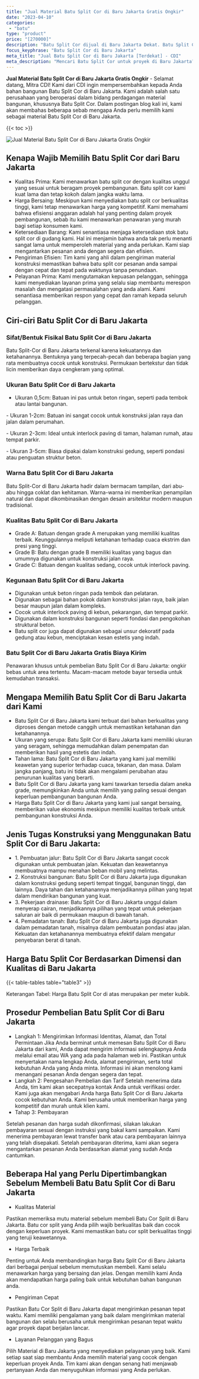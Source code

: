 ```yaml
---
title: "Jual Material Batu Split Cor di Baru Jakarta Gratis Ongkir"
date: "2023-04-10"
categories:
 - "batu"
type: "product"
price: "[270000]"
description: "Batu Split Cor dijual di Baru Jakarta Dekat. Batu Split Cor ini sering digunakan dalam proyek konstruksi sebagai campuran beton yang berkualitas dan awet. Hubungi kami untuk informasi lebih lanjut."
focus_keyphrase: "Batu Split Cor di Baru Jakarta"
meta_title: "Jual Batu Split Cor di Baru Jakarta [Terdekat] - CDI"
meta_description: "Mencari Batu Split Cor untuk proyek di Baru Jakarta? Kami menawarkan Batu Split Cor berkualitas untuk material cor beton. Dapatkan penawaran terbaik sekarang."
---
```


**Jual Material Batu Split Cor di Baru Jakarta Gratis Ongkir** - Selamat datang, Mitra CDI! Kami dari CDI ingin mempersembahkan kepada Anda bahan bangunan Batu Split Cor di Baru Jakarta. Kami adalah salah satu perusahaan yang beroperasi dalam bidang perdagangan material bangunan, khususnya Batu Split Cor. Dalam postingan blog kali ini, kami akan membahas beberapa sebab mengapa Anda perlu memilih kami sebagai material Batu Split Cor di Baru Jakarta.

{{< toc >}}

![Jual Material Batu Split Cor di Baru Jakarta Gratis Ongkir](/images/batu/batu-split-17.jpg)

## Kenapa Wajib Memilih Batu Split Cor dari Baru Jakarta

*   Kualitas Prima: Kami menawarkan batu split cor dengan kualitas unggul yang sesuai untuk beragam proyek pembangunan. Batu split cor kami kuat lama dan tetap kokoh dalam jangka waktu lama.
*   Harga Bersaing: Meskipun kami menyediakan batu split cor berkualitas tinggi, kami tetap menawarkan harga yang kompetitif. Kami memahami bahwa efisiensi anggaran adalah hal yang penting dalam proyek pembangunan, sebab itu kami menawarkan penawaran yang murah bagi setiap konsumen kami.
*   Ketersediaan Barang: Kami senantiasa menjaga ketersediaan stok batu split cor di gudang kami. Hal ini menjamin bahwa anda tak perlu menanti sangat lama untuk memperoleh material yang anda perlukan. Kami siap mengantarkan pesanan anda dengan segera dan efisien.
*   Pengiriman Efisien: Tim kami yang ahli dalam pengiriman material konstruksi memastikan bahwa batu split cor pesanan anda sampai dengan cepat dan tepat pada waktunya tanpa penundaan.
*   Pelayanan Prima: Kami mengutamakan kepuasan pelanggan, sehingga kami menyediakan layanan prima yang selalu siap membantu merespon masalah dan mengatasi permasalahan yang anda alami. Kami senantiasa memberikan respon yang cepat dan ramah kepada seluruh pelanggan.

## Ciri-ciri Batu Split Cor di Baru Jakarta

### Sifat/Bentuk Fisikal Batu Split Cor di Baru Jakarta

Batu Split-Cor di Baru Jakarta terkenal karena kekuatannya dan ketahanannya. Bentuknya yang terpecah-pecah dan beberapa bagian yang rata membuatnya cocok untuk konstruksi. Permukaan bertekstur dan tidak licin memberikan daya cengkeram yang optimal.

### Ukuran Batu Split Cor di Baru Jakarta

- Ukuran 0,5cm: Batuan ini pas untuk beton ringan, seperti pada tembok atau lantai bangunan.  

\- Ukuran 1-2cm: Batuan ini sangat cocok untuk konstruksi jalan raya dan jalan dalam perumahan.  

\- Ukuran 2-3cm: Ideal untuk interlock paving di taman, halaman rumah, atau tempat parkir.  

\- Ukuran 3-5cm: Biasa dipakai dalam konstruksi gedung, seperti pondasi atau penguatan struktur beton.

### Warna Batu Split Cor di Baru Jakarta

Batu Split-Cor di Baru Jakarta hadir dalam bermacam tampilan, dari abu-abu hingga coklat dan kehitaman. Warna-warna ini memberikan penampilan natural dan dapat dikombinasikan dengan desain arsitektur modern maupun tradisional.

### Kualitas Batu Split Cor di Baru Jakarta

*   Grade A: Batuan dengan grade A merupakan yang memiliki kualitas terbaik. Keunggulannya meliputi ketahanan terhadap cuaca ekstrim dan presi yang tinggi.
*   Grade B: Batu dengan grade B memiliki kualitas yang bagus dan umumnya digunakan untuk konstruksi jalan raya.
*   Grade C: Batuan dengan kualitas sedang, cocok untuk interlock paving.

### Kegunaan Batu Split Cor di Baru Jakarta

*   Digunakan untuk beton ringan pada tembok dan pelataran.
*   Digunakan sebagai bahan pokok dalam konstruksi jalan raya, baik jalan besar maupun jalan dalam kompleks.
*   Cocok untuk interlock paving di kebun, pekarangan, dan tempat parkir.
*   Digunakan dalam konstruksi bangunan seperti fondasi dan pengokohan struktural beton.
*   Batu split cor juga dapat digunakan sebagai unsur dekoratif pada gedung atau kebun, menciptakan kesan estetis yang indah.

### Batu Split Cor di Baru Jakarta Gratis Biaya Kirim

Penawaran khusus untuk pembelian Batu Split Cor di Baru Jakarta: ongkir bebas untuk area tertentu. Macam-macam metode bayar tersedia untuk kemudahan transaksi.

## Mengapa Memilih Batu Split Cor di Baru Jakarta dari Kami

*   Batu Split Cor di Baru Jakarta kami terbuat dari bahan berkualitas yang diproses dengan metode canggih untuk memastikan ketahanan dan ketahanannya.
*   Ukuran yang serupa: Batu Split Cor di Baru Jakarta kami memiliki ukuran yang seragam, sehingga memudahkan dalam penempatan dan memberikan hasil yang estetis dan indah.
*   Tahan lama: Batu Split Cor di Baru Jakarta yang kami jual memiliki keawetan yang superior terhadap cuaca, tekanan, dan masa. Dalam jangka panjang, batu ini tidak akan mengalami perubahan atau penurunan kualitas yang berarti.
*   Batu Split Cor di Baru Jakarta yang kami tawarkan tersedia dalam aneka grade, memungkinkan Anda untuk memilih yang paling sesuai dengan keperluan pembangunan bangunan Anda.
*   Harga Batu Split Cor di Baru Jakarta yang kami jual sangat bersaing, memberikan value ekonomis meskipun memiliki kualitas terbaik untuk pembangunan konstruksi Anda.

## Jenis Tugas Konstruksi yang Menggunakan Batu Split Cor di Baru Jakarta:

*   1\. Pembuatan jalur: Batu Split Cor di Baru Jakarta sangat cocok digunakan untuk pembuatan jalan. Kekuatan dan keawetannya membuatnya mampu menahan beban mobil yang melintas.
*   2\. Konstruksi bangunan: Batu Split Cor di Baru Jakarta juga digunakan dalam konstruksi gedung seperti tempat tinggal, bangunan tinggi, dan lainnya. Daya tahan dan ketahanannya menjadikannya pilihan yang tepat dalam mendirikan bangunan yang kuat.
*   3\. Pekerjaan drainase: Batu Split Cor di Baru Jakarta unggul dalam menyerap cairan, menjadikannya pilihan yang tepat untuk pekerjaan saluran air baik di permukaan maupun di bawah tanah.
*   4\. Pemadatan tanah: Batu Split Cor di Baru Jakarta juga digunakan dalam pemadatan tanah, misalnya dalam pembuatan pondasi atau jalan. Kekuatan dan ketahanannya membuatnya efektif dalam mengatur penyebaran berat di tanah.

## Harga Batu Split Cor Berdasarkan Dimensi dan Kualitas di Baru Jakarta

{{< table-tables table="table3" >}}

Keterangan Tabel: Harga Batu Split Cor di atas merupakan per meter kubik.

## Prosedur Pembelian Batu Split Cor di Baru Jakarta

*   Langkah 1: Mengirimkan Informasi Identitas, Alamat, dan Total Permintaan
Jika Anda berminat untuk memesan Batu Split Cor di Baru Jakarta dari kami, Anda dapat mengirim informasi selengkapnya Anda melalui email atau WA yang ada pada halaman web ini. Pastikan untuk menyertakan nama lengkap Anda, alamat pengiriman, serta total kebutuhan Anda yang Anda minta. Informasi ini akan menolong kami menangani pesanan Anda dengan segera dan tepat.
*   Langkah 2: Pengesahan Pembelian dan Tarif
Setelah menerima data Anda, tim kami akan secepatnya kontak Anda untuk verifikasi order. Kami juga akan mengabari Anda harga Batu Split Cor di Baru Jakarta cocok kebutuhan Anda. Kami berusaha untuk memberikan harga yang kompetitif dan murah untuk klien kami.
*   Tahap 3: Pembayaran

Setelah pesanan dan harga sudah dikonfirmasi, silakan lakukan pembayaran sesuai dengan instruksi yang bakal kami sampaikan. Kami menerima pembayaran lewat transfer bank atau cara pembayaran lainnya yang telah disepakati. Setelah pembayaran diterima, kami akan segera mengantarkan pesanan Anda berdasarkan alamat yang sudah Anda cantumkan.

## Beberapa Hal yang Perlu Dipertimbangkan Sebelum Membeli Batu Batu Split Cor di Baru Jakarta

*   Kualitas Material

Pastikan memeriksa mutu material sebelum membeli Batu Cor Split di Baru Jakarta. Batu cor split yang Anda pilih wajib berkualitas baik dan cocok dengan keperluan proyek. Kami memastikan batu cor split berkualitas tinggi yang teruji keawetannya.
*   Harga Terbaik

Penting untuk Anda membandingkan harga Batu Split Cor di Baru Jakarta dari berbagai penjual sebelum memutuskan membeli. Kami selalu menawarkan harga yang bersaing dan jelas. Dengan memilih kami Anda akan mendapatkan harga paling baik untuk kebutuhan bahan bangunan anda.
*   Pengiriman Cepat

Pastikan Batu Cor Split di Baru Jakarta dapat mengirimkan pesanan tepat waktu. Kami memiliki pengalaman yang baik dalam mengirimkan material bangunan dan selalu berusaha untuk mengirimkan pesanan tepat waktu agar proyek dapat berjalan lancar.
*   Layanan Pelanggan yang Bagus

Pilih Material di Baru Jakarta yang menyediakan pelayanan yang baik. Kami setiap saat siap membantu Anda memilih material yang cocok dengan keperluan proyek Anda. Tim kami akan dengan senang hati menjawab pertanyaan Anda dan menyuguhkan informasi yang Anda perlukan.